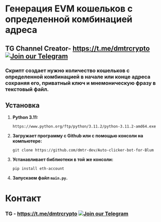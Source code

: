 # Генерация EVM кошельков с определенной комбинацией адреса

## TG Channel Creator- https://t.me/dmtrcrypto [![Join our Telegram](https://img.shields.io/badge/Telegram-2CA5E0?style=for-the-badge&logo=telegram&logoColor=white)](https://t.me/dmtrcrypto)

### Скрипт создает нужно количество кошельков с определенной комбинацией в начале или конце адреса сохраняя его, приватный ключ и мнемоническую фразу в текстовый файл.

## Установка
1. **Python 3.11:**
    
    ```
    https://www.python.org/ftp/python/3.11.2/python-3.11.2-amd64.exe
    ```
2. **Загружает программу с Github или с помощью консоли на компьютере:**
 
    ```
    git clone https://github.com/dmtr-dev/Auto-clicker-bot-for-Blum
    ```
3. **Устанавливает библиотеки в той же консоли:**

    ```
    pip install eth-account
    ```
4.  **Запускаем файл `main.py`.**

# Контакт
### TG - https://t.me/dmtrcrypto [![Join our Telegram](https://img.shields.io/badge/Telegram-2CA5E0?style=for-the-badge&logo=telegram&logoColor=white)](https://t.me/dmtrcrypto)
